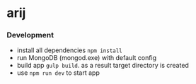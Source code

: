 # arij

### Development
- install all dependencies `npm install`
- run MongoDB (mongod.exe) with default config
- build app `gulp build`. as a result target directory is created
- use `npm run dev` to start app
